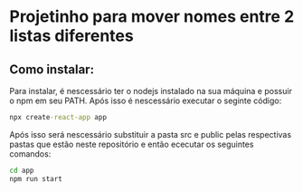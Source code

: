 # Projetinho para mover nomes entre 2 listas diferentes
## Como instalar:
Para instalar, é nescessário ter o nodejs instalado na sua máquina e possuir o npm em seu PATH. Após isso é nescessário executar o seginte código:
```cmd
npx create-react-app app
```
Após isso será nescessário substituir a pasta src e public pelas respectivas pastas que estão neste repositório e então ececutar os seguintes comandos:
```cmd
cd app
npm run start
```
